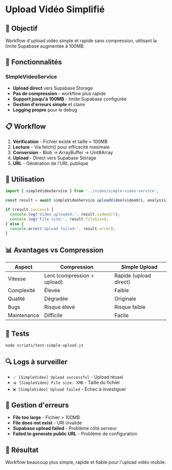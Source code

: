# Upload Vidéo Simplifié

## 🎯 Objectif

Workflow d'upload vidéo simple et rapide sans compression, utilisant la limite Supabase augmentée à 100MB.

## 🚀 Fonctionnalités

### SimpleVideoService
- **Upload direct** vers Supabase Storage
- **Pas de compression** - workflow plus rapide
- **Support jusqu'à 100MB** - limite Supabase configurée
- **Gestion d'erreurs simple** et claire
- **Logging propre** pour le debug

## 📋 Workflow

1. **Vérification** - Fichier existe et taille < 100MB
2. **Lecture** - Via fetch() pour efficacité maximale
3. **Conversion** - Blob → ArrayBuffer → Uint8Array
4. **Upload** - Direct vers Supabase Storage
5. **URL** - Génération de l'URL publique

## 🔧 Utilisation

```typescript
import { simpleVideoService } from '../video/simple-video-service';

const result = await simpleVideoService.uploadVideo(videoUri, analysisId);

if (result.success) {
  console.log('Video uploaded:', result.videoUrl);
  console.log('File size:', result.fileSize);
} else {
  console.error('Upload failed:', result.error);
}
```

## 📊 Avantages vs Compression

| Aspect | Compression | Simple Upload |
|--------|-------------|---------------|
| Vitesse | Lent (compression + upload) | Rapide (upload direct) |
| Complexité | Élevée | Faible |
| Qualité | Dégradée | Originale |
| Bugs | Risque élevé | Risque faible |
| Maintenance | Difficile | Facile |

## 🧪 Tests

```bash
node scripts/test-simple-upload.js
```

## 🔍 Logs à surveiller

- `✅ [SimpleVideo] Upload successful` - Upload réussi
- `📊 [SimpleVideo] File size: XMB` - Taille du fichier
- `❌ [SimpleVideo] Upload failed` - Échec à investiguer

## 🚨 Gestion d'erreurs

- **File too large** - Fichier > 100MB
- **File does not exist** - URI invalide
- **Supabase upload failed** - Problème côté serveur
- **Failed to generate public URL** - Problème de configuration

## 🎉 Résultat

Workflow beaucoup plus simple, rapide et fiable pour l'upload vidéo mobile.
